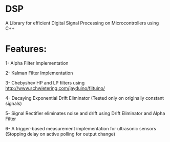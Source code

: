 # DSP
A Library for efficient Digital Signal Processing on Microcontrollers using C++

# Features:
1- Alpha Filter Implementation

2- Kalman Filter Implementation

3- Chebyshev HP and LP filters using http://www.schwietering.com/jayduino/filtuino/

4- Decaying Exponential Drift Eliminator (Tested only on originally constant signals)

5- Signal Rectifier eliminates noise and drift using Drift Eliminator and Alpha Filter

6- A trigger-based measurement implementation for ultrasonic sensors (Stopping delay on active polling for output change)

